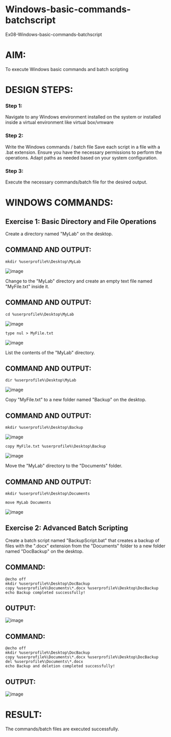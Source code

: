 # Windows-basic-commands-batchscript
Ex08-Windows-basic-commands-batchscript

# AIM:
To execute Windows basic commands and batch scripting

# DESIGN STEPS:

### Step 1:

Navigate to any Windows environment installed on the system or installed inside a virtual environment like virtual box/vmware 

### Step 2:

Write the Windows commands / batch file
Save each script in a file with a .bat extension.
Ensure you have the necessary permissions to perform the operations.
Adapt paths as needed based on your system configuration.
### Step 3:

Execute the necessary commands/batch file for the desired output. 




# WINDOWS COMMANDS:
## Exercise 1: Basic Directory and File Operations
Create a directory named "MyLab" on the desktop.


## COMMAND AND OUTPUT:
```
mkdir %userprofile%\Desktop\MyLab
```
![image](https://github.com/Meyyappan-T/Windows-basic-commands-batchscript/assets/128804366/2d4f79b9-b78b-4f2c-bf06-095af7642d40)


Change to the "MyLab" directory and create an empty text file named "MyFile.txt" inside it.


## COMMAND AND OUTPUT:
```
cd %userprofile%\Desktop\MyLab
```
![image](https://github.com/Meyyappan-T/Windows-basic-commands-batchscript/assets/128804366/bbadcf18-2ce4-4c5d-a2b9-567e61f9c906)


```
type nul > MyFile.txt
```

![image](https://github.com/Meyyappan-T/Windows-basic-commands-batchscript/assets/128804366/6754bdb8-cd39-4007-8dbc-52a8dfb616de)



List the contents of the "MyLab" directory.


## COMMAND AND OUTPUT:
```
dir %userprofile%\Desktop\MyLab
```
![image](https://github.com/Meyyappan-T/Windows-basic-commands-batchscript/assets/128804366/54a3204d-1415-409f-9498-a55cdf34b56d)


Copy "MyFile.txt" to a new folder named "Backup" on the desktop.

## COMMAND AND OUTPUT:
```
mkdir %userprofile%\Desktop\Backup
```
![image](https://github.com/Meyyappan-T/Windows-basic-commands-batchscript/assets/128804366/63b4bec5-7694-456f-9745-ebeef64af7d9)


```
copy MyFile.txt %userprofile%\Desktop\Backup
```

![image](https://github.com/Meyyappan-T/Windows-basic-commands-batchscript/assets/128804366/c1cce673-92e2-4e4b-b8e8-bb73c553479a)


Move the "MyLab" directory to the "Documents" folder.


## COMMAND AND OUTPUT:
```
mkdir %userprofile%\Desktop\Documents

move MyLab Documents
```
![image](https://github.com/Meyyappan-T/Windows-basic-commands-batchscript/assets/128804366/d617b586-645a-4c52-837f-d8a6b0a1d0a8)


## Exercise 2: Advanced Batch Scripting
Create a batch script named "BackupScript.bat" that creates a backup of files with the ".docx" extension from the "Documents" folder to a new folder named "DocBackup" on the desktop.




## COMMAND:
```
@echo off
mkdir %userprofile%\Desktop\DocBackup
copy %userprofile%\Documents\*.docx %userprofile%\Desktop\DocBackup
echo Backup completed successfully!
```


## OUTPUT:
![image](https://github.com/Meyyappan-T/Windows-basic-commands-batchscript/assets/128804366/5b056a85-f3c1-4139-8603-8eba276d227c)


## COMMAND:
```
@echo off
mkdir %userprofile%\Desktop\DocBackup
copy %userprofile%\Documents\*.docx %userprofile%\Desktop\DocBackup
del %userprofile%\Documents\*.docx
echo Backup and deletion completed successfully!
```
## OUTPUT:
![image](https://github.com/Meyyappan-T/Windows-basic-commands-batchscript/assets/128804366/784daff7-4c23-494d-bd68-a98bd055c0cf)


# RESULT:
The commands/batch files are executed successfully.


